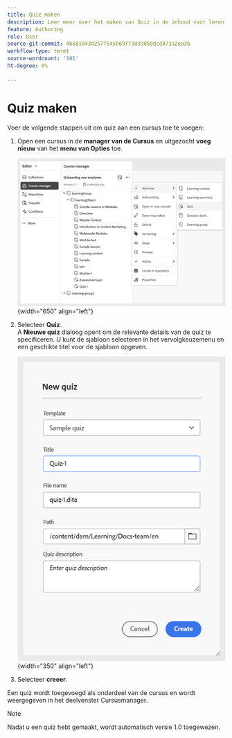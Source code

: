 ```yaml
---
title: Quiz maken
description: Leer meer over het maken van Quiz in de inhoud voor leren en training.
feature: Authoring
role: User
source-git-commit: 4b581043d2577545b69773d33869dcd873a2ea3b
workflow-type: tm+mt
source-wordcount: '101'
ht-degree: 0%

---
```


# Quiz maken

Voer de volgende stappen uit om quiz aan een cursus toe te voegen:

1. Open een cursus in de **manager van de Cursus** en uitgezocht **voeg nieuw** van het **menu van Opties** toe.

   ![](assets/workflow-quiz.png){width="650" align="left"}

1. Selecteer **Quiz**.\
   A **Nieuwe quiz** dialoog opent om de relevante details van de quiz te specificeren. U kunt de sjabloon selecteren in het vervolgkeuzemenu en een geschikte titel voor de sjabloon opgeven.

   ![](assets/create-quiz.png){width="350" align="left"}

1. Selecteer **creeer**.

Een quiz wordt toegevoegd als onderdeel van de cursus en wordt weergegeven in het deelvenster Cursusmanager.

>[!NOTE]
>
>  Nadat u een quiz hebt gemaakt, wordt automatisch versie 1.0 toegewezen.

